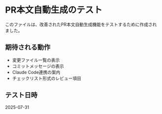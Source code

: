 # PR本文自動生成のテスト

このファイルは、改善されたPR本文自動生成機能をテストするために作成されました。

## 期待される動作
- 変更ファイル一覧の表示
- コミットメッセージの表示
- Claude Code連携の案内
- チェックリスト形式のレビュー項目

## テスト日時
2025-07-31